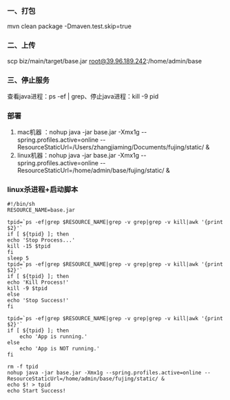 ### 一、打包
mvn clean package -Dmaven.test.skip=true

### 二、上传
scp biz/main/target/base.jar root@39.96.189.242:/home/admin/base

### 三、停止服务
查看java进程：ps -ef | grep、停止java进程：kill -9 pid

### 部署
1. mac机器 ：nohup java -jar base.jar -Xmx1g --spring.profiles.active=online --ResourceStaticUrl=/Users/zhangjiaming/Documents/fujing/static/  &
2. linux机器：nohup java -jar base.jar -Xmx1g --spring.profiles.active=online --ResourceStaticUrl=/home/admin/base/fujing/static/ &

### linux杀进程+启动脚本
```shell
#!/bin/sh
RESOURCE_NAME=base.jar
 
tpid=`ps -ef|grep $RESOURCE_NAME|grep -v grep|grep -v kill|awk '{print $2}'`
if [ ${tpid} ]; then
echo 'Stop Process...'
kill -15 $tpid
fi
sleep 5
tpid=`ps -ef|grep $RESOURCE_NAME|grep -v grep|grep -v kill|awk '{print $2}'`
if [ ${tpid} ]; then
echo 'Kill Process!'
kill -9 $tpid
else
echo 'Stop Success!'
fi
 
tpid=`ps -ef|grep $RESOURCE_NAME|grep -v grep|grep -v kill|awk '{print $2}'`
if [ ${tpid} ]; then
    echo 'App is running.'
else
    echo 'App is NOT running.'
fi
 
rm -f tpid
nohup java -jar base.jar -Xmx1g --spring.profiles.active=online --ResourceStaticUrl=/home/admin/base/fujing/static/ &
echo $! > tpid
echo Start Success!
```